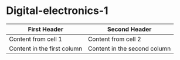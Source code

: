 # Digital-electronics-1
First Header | Second Header
------------ | -------------
Content from cell 1 | Content from cell 2
Content in the first column | Content in the second column
